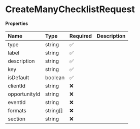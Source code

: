 # CreateManyChecklistRequest

**Properties**

| Name          | Type     | Required | Description |
| :------------ | :------- | :------- | :---------- |
| type          | string   | ✅       |             |
| label         | string   | ✅       |             |
| description   | string   | ✅       |             |
| key           | string   | ✅       |             |
| isDefault     | boolean  | ✅       |             |
| clientId      | string   | ❌       |             |
| opportunityId | string   | ❌       |             |
| eventId       | string   | ❌       |             |
| formats       | string[] | ❌       |             |
| section       | string   | ❌       |             |

<!-- This file was generated by liblab | https://liblab.com/ -->
